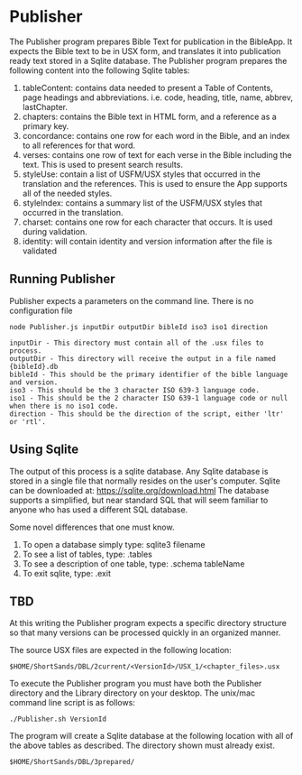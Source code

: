 # Publisher

The Publisher program prepares Bible Text for publication in the BibleApp.  It expects the Bible text to be in USX form, and translates it into publication ready text stored in a Sqlite database.  The Publisher program prepares the following content into the following Sqlite tables:

1. tableContent: contains data needed to present a Table of Contents, page headings and abbreviations.
    i.e. code, heading, title, name, abbrev, lastChapter.
2. chapters: contains the Bible text in HTML form, and a reference as a primary key.
3. concordance: contains one row for each word in the Bible, and an index to all references for that word.
4. verses: contains one row of text for each verse in the Bible including the text.  This is used to present search results.
5. styleUse: contain a list of USFM/USX styles that occurred in the translation and the references.  This is used to ensure the App supports all of the needed styles.
6. styleIndex: contains a summary list of the USFM/USX styles that occurred in the translation.
7. charset: contains one row for each character that occurs.  It is used during validation.
8. identity: will contain identity and version information after the file is validated
   
## Running Publisher

Publisher expects a parameters on the command line.  There is no configuration file

	node Publisher.js inputDir outputDir bibleId iso3 iso1 direction

	inputDir - This directory must contain all of the .usx files to process.
	outputDir - This directory will receive the output in a file named {bibleId}.db
	bibleId - This should be the primary identifier of the bible language and version.
	iso3 - This should be the 3 character ISO 639-3 language code.
	iso1 - This should be the 2 character ISO 639-1 language code or null when there is no iso1 code.
	direction - This should be the direction of the script, either 'ltr' or 'rtl'. 

## Using Sqlite

The output of this process is a sqlite database.  Any Sqlite database is stored in a single file that normally resides
on the user's computer.  Sqlite can be downloaded at: https://sqlite.org/download.html
The database supports a simplified, but near standard SQL that will seem familiar to anyone who has used a different SQL database.

Some novel differences that one must know.
1. To open a database simply type: sqlite3 filename
2. To see a list of tables, type: .tables
3. To see a description of one table, type: .schema tableName
4. To exit sqlite, type: .exit

## TBD

At this writing the Publisher program expects a specific directory structure so that many versions can be processed quickly in an organized manner.

The source USX files are expected in the following location:

    $HOME/ShortSands/DBL/2current/<VersionId>/USX_1/<chapter_files>.usx

To execute the Publisher program you must have both the Publisher directory and the Library directory on your desktop.  The unix/mac command line script is as follows:

    ./Publisher.sh VersionId

The program will create a Sqlite database at the following location with all of the above tables as described.  The directory shown must already exist.

    $HOME/ShortSands/DBL/3prepared/








       
     
       
 
